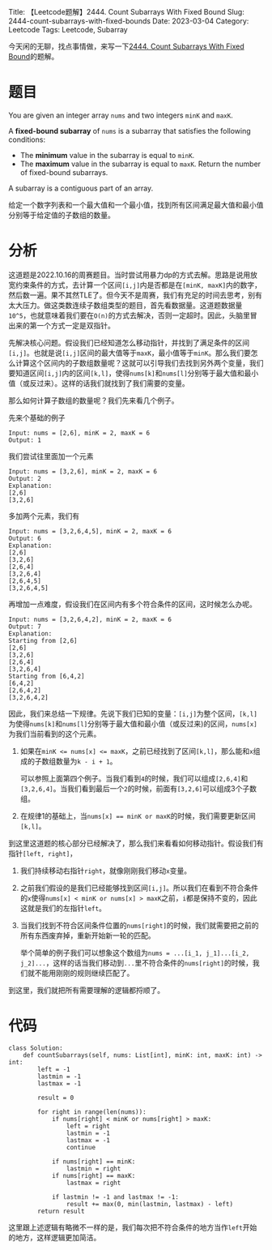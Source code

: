 Title: 【Leetcode题解】2444. Count Subarrays With Fixed Bound
Slug: 2444-count-subarrays-with-fixed-bounds
Date: 2023-03-04
Category: Leetcode
Tags: Leetcode, Subarray

今天闲的无聊，找点事情做，来写一下[2444. Count Subarrays With Fixed Bound](https://leetcode.com/problems/count-subarrays-with-fixed-bounds/)的题解。

# 题目

You are given an integer array `nums` and two integers `minK` and `maxK`.

A **fixed-bound subarray** of `nums` is a subarray that satisfies the following conditions:

- The **minimum** value in the subarray is equal to `minK`.
- The **maximum** value in the subarray is equal to `maxK`.
Return the number of fixed-bound subarrays.

A subarray is a contiguous part of an array.

给定一个数字列表和一个最大值和一个最小值，找到所有区间满足最大值和最小值分别等于给定值的子数组的数量。

# 分析

这道题是2022.10.16的周赛题目。当时尝试用暴力dp的方式去解。思路是说用放宽约束条件的方式，去计算一个区间`[i,j]`内是否都是在`[minK, maxK]`内的数字，然后数一遍。果不其然TLE了。但今天不是周赛，我们有充足的时间去思考，别有太大压力。做这类数连续子数组类型的题目，首先看数据量。这道题数据量`10^5`，也就意味着我们要在`O(n)`的方式去解决，否则一定超时。因此，头脑里冒出来的第一个方式一定是双指针。

先解决核心问题。假设我们已经知道怎么移动指针，并找到了满足条件的区间`[i,j]`。也就是说`[i,j]`区间的最大值等于`maxK`，最小值等于`minK`。那么我们要怎么计算这个区间内的子数组数量呢？这就可以引导我们去找到另外两个变量，我们要知道区间`[i,j]`内的区间`[k,l]`，使得`nums[k]`和`nums[l]`分别等于最大值和最小值（或反过来）。这样的话我们就找到了我们需要的变量。

那么如何计算子数组的数量呢？我们先来看几个例子。

先来个基础的例子
```
Input: nums = [2,6], minK = 2, maxK = 6
Output: 1
```
我们尝试往里面加一个元素
```
Input: nums = [3,2,6], minK = 2, maxK = 6
Output: 2
Explanation: 
[2,6]
[3,2,6]
```
多加两个元素，我们有
```
Input: nums = [3,2,6,4,5], minK = 2, maxK = 6
Output: 6
Explanation: 
[2,6]
[3,2,6]
[2,6,4]
[3,2,6,4]
[2,6,4,5]
[3,2,6,4,5]
```
再增加一点难度，假设我们在区间内有多个符合条件的区间，这时候怎么办呢。
```
Input: nums = [3,2,6,4,2], minK = 2, maxK = 6
Output: 7
Explanation: 
Starting from [2,6]
[2,6]
[3,2,6]
[2,6,4]
[3,2,6,4]
Starting from [6,4,2]
[6,4,2]
[2,6,4,2]
[3,2,6,4,2]
```

因此，我们来总结一下规律。先说下我们已知的变量：`[i,j]`为整个区间，`[k,l]`为使得`nums[k]`和`nums[l]`分别等于最大值和最小值（或反过来)的区间，`nums[x]`为我们当前看到的这个元素。

1. 如果在`minK <= nums[x] <= maxK`，之前已经找到了区间`[k,l]`，那么能和`x`组成的子数组数量为`k - i + 1`。
    
    可以参照上面第四个例子。当我们看到`4`的时候，我们可以组成`[2,6,4]`和`[3,2,6,4]`。当我们看到最后一个`2`的时候，前面有`[3,2,6]`可以组成3个子数组。
1. 在规律1的基础上，当`nums[x] == minK or maxK`的时候，我们需要更新区间`[k,l]`。

到这里这道题的核心部分已经解决了，那么我们来看看如何移动指针。假设我们有指针`[left, right]`，

1. 我们持续移动右指针`right`，就像刚刚我们移动`x`变量。
1. 之前我们假设的是我们已经能够找到区间`[i,j]`。所以我们在看到不符合条件的`x`使得`nums[x] < minK or nums[x] > maxK`之前，`i`都是保持不变的，因此这就是我们的左指针`left`。
1. 当我们找到不符合区间条件位置的`nums[right]`的时候，我们就需要把之前的所有东西废弃掉，重新开始新一轮的匹配。
    
    举个简单的例子我们可以想象这个数组为`nums = ...[i_1, j_1]...[i_2, j_2]...`，这样的话当我们移动到`...`里不符合条件的`nums[right]`的时候，我们就不能用刚刚的规则继续匹配了。

到这里，我们就把所有需要理解的逻辑都捋顺了。

# 代码

```python3
class Solution:
    def countSubarrays(self, nums: List[int], minK: int, maxK: int) -> int:
        left = -1
        lastmin = -1
        lastmax = -1

        result = 0

        for right in range(len(nums)):
            if nums[right] < minK or nums[right] > maxK:
                left = right
                lastmin = -1
                lastmax = -1
                continue
            
            if nums[right] == minK:
                lastmin = right
            if nums[right] == maxK:
                lastmax = right
            
            if lastmin != -1 and lastmax != -1:
                result += max(0, min(lastmin, lastmax) - left)
        return result
```

这里跟上述逻辑有略微不一样的是，我们每次把不符合条件的地方当作`left`开始的地方，这样逻辑更加简洁。